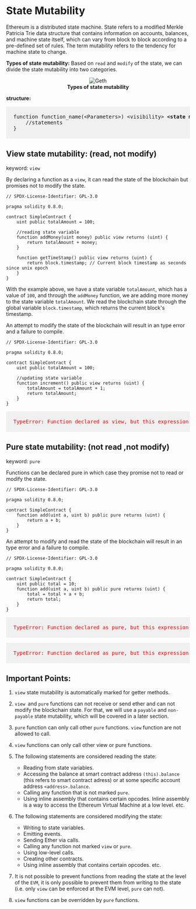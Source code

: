 # State Mutability

Ethereum is a distributed state machine. State refers to a modified Merkle Patricia Trie data structure that contains information on accounts, balances, and machine state itself, which can vary from block to block according to a pre-defined set of rules. The term mutability refers to the tendency for machine state to change.

**Types of state mutability:** Based on `read` and `modify` of the state, we can divide the state mutability into two categories.

<center><img class="image w50" alt="Geth" src="./assets/images/state-mutability.JPG" ></center>
<b><center class="img-label">Types of state mutability</center></b>

**structure:**

<pre style="background: rgba(0,0,0,.05); padding:20px">
function function_name(&lt;Parameters&gt;) &lt;visibility&gt; <b>&lt;state mutability&gt;</b> [returns(&lt;return_type&gt;)]{
    //statements  
}
</pre>

## View state mutability: (read, not modify)

keyword: `view`

By declaring a function as a `view`, it can read the state of the blockchain but promises not to modify the state.

```sol
// SPDX-License-Identifier: GPL-3.0

pragma solidity 0.8.0;

contract SimpleContract {
    uint public totalAmount = 100;

    //reading state variable
    function addMoney(uint money) public view returns (uint) {
        return totalAmount + money; 
    }

    function getTimeStamp() public view returns (uint) {
        return block.timestamp; // Current block timestamp as seconds since unix epoch
    }
}
```
With the example above, we have a state variable `totalAmount`, which has a value of `100`, and through the `addMoney` function, we are adding more money to the state variable `totalAmount`. We read the blockchain state through the global variable `block.timestamp`, which returns the current block's timestamp.

An attempt to modify the state of the blockchain will result in an type error and a failure to compile.

```sol
// SPDX-License-Identifier: GPL-3.0

pragma solidity 0.8.0;

contract SimpleContract {
    uint public totalAmount = 100;

    //updating state variable
    function increment() public view returns (uint) {
        totalAmount = totalAmount + 1;
        return totalAmount; 
    }
}
```
<pre style="background: rgba(0,0,0,.05); padding:20px; color:red">
TypeError: Function declared as view, but this expression (potentially) modifies the state and thus requires non-payable (the default) or payable.
</pre>

## Pure state mutability: (not read ,not modify)

keyword: `pure`

Functions can be declared pure in which case they promise not to read or modify the state. 

```sol
// SPDX-License-Identifier: GPL-3.0

pragma solidity 0.8.0;

contract SimpleContract {
    function add(uint a, uint b) public pure returns (uint) {
        return a + b;
    }
}
```

An attempt to modify and read the state of the blockchain will result in an type error and a failure to compile.

```sol
// SPDX-License-Identifier: GPL-3.0

pragma solidity 0.8.0;

contract SimpleContract {
    uint public total = 10;
    function add(uint a, uint b) public pure returns (uint) {
        total = total + a + b;
        return total;
    }
}
```

<pre style="background: rgba(0,0,0,.05); padding:20px; color:red">
TypeError: Function declared as pure, but this expression (potentially) modifies the state and thus requires non-payable (the default) or payable.
</pre>

<pre style="background: rgba(0,0,0,.05); padding:20px; color:red">
TypeError: Function declared as pure, but this expression (potentially) reads from the environment or state and thus requires "view".
</pre>


## Important Points:

1. `view` state mutability is automatically marked for getter methods.

2. `view `and `pure` functions can not receive or send ether and can not modify the blockchain state. For that, we will use a `payable` and `non-payable` state mutability, which will be covered in a later section. 

3. `pure` function can only call other `pure` functions. `view` function are not allowed to call.

4. `view` functions can only call other view or pure functions.

5. The following statements are considered reading the state:
    - Reading from state variables.
    - Accessing the balance at smart contract address `(this).balance` (this refers to smart contract adress) or at some specific account address `<address>.balance`.
    - Calling any function that is not marked `pure`.
    - Using inline assembly that contains certain opcodes. Inline assembly is a way to access the Ethereum Virtual Machine at a low level. etc. 

6. The following statements are considered modifying the state:
    - Writing to state variables.
    - Emitting events.
    - Sending Ether via calls.
    - Calling any function not marked `view` or `pure`.
    - Using low-level calls.
    - Creating other contracts.
    - Using inline assembly that contains certain opcodes. etc.

7. It is not possible to prevent functions from reading the state at the level of the `EVM`, it is only possible to prevent them from writing to the state (i.e. only `view` can be enforced at the EVM level, `pure` can not).

8. `view` functions can be overridden by `pure` functions.


<!-- 
    Covered in a later sections:
    
    pure functions can be converted to view and non-payable functions

    view functions can be converted to non-payable functions

    payable functions can be converted to non-payable functions 
    
    The state mutability of functions can now be restricted during inheritance. Functions with default state mutability can be overridden by pure and view functions while view functions can be overridden by pure functions. At the same time, public state variables are considered view and even pure if they are constants.

    -->
